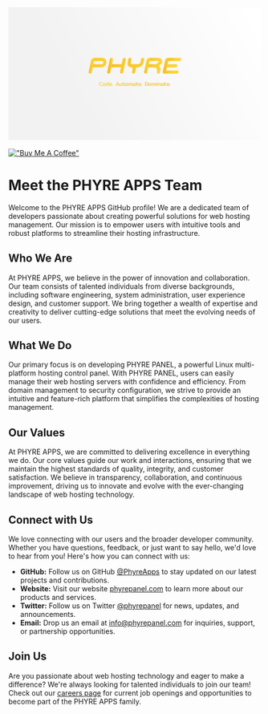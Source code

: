 [![Banner](banner.svg)](banner.svg)


[!["Buy Me A Coffee"](https://cdn.buymeacoffee.com/buttons/v2/default-yellow.png)](https://www.buymeacoffee.com/phyre)

# Meet the PHYRE APPS Team

Welcome to the PHYRE APPS GitHub profile! We are a dedicated team of developers passionate about creating powerful solutions for web hosting management. Our mission is to empower users with intuitive tools and robust platforms to streamline their hosting infrastructure.

## Who We Are

At PHYRE APPS, we believe in the power of innovation and collaboration. Our team consists of talented individuals from diverse backgrounds, including software engineering, system administration, user experience design, and customer support. We bring together a wealth of expertise and creativity to deliver cutting-edge solutions that meet the evolving needs of our users.

## What We Do

Our primary focus is on developing PHYRE PANEL, a powerful Linux multi-platform hosting control panel. With PHYRE PANEL, users can easily manage their web hosting servers with confidence and efficiency. From domain management to security configuration, we strive to provide an intuitive and feature-rich platform that simplifies the complexities of hosting management.

## Our Values

At PHYRE APPS, we are committed to delivering excellence in everything we do. Our core values guide our work and interactions, ensuring that we maintain the highest standards of quality, integrity, and customer satisfaction. We believe in transparency, collaboration, and continuous improvement, driving us to innovate and evolve with the ever-changing landscape of web hosting technology.

## Connect with Us

We love connecting with our users and the broader developer community. Whether you have questions, feedback, or just want to say hello, we'd love to hear from you! Here's how you can connect with us:

- **GitHub:** Follow us on GitHub [@PhyreApps](https://github.com/PhyreApps) to stay updated on our latest projects and contributions.
- **Website:** Visit our website [phyrepanel.com](https://www.phyrepanel.com) to learn more about our products and services.
- **Twitter:** Follow us on Twitter [@phyrepanel](https://twitter.com/phyrepanel) for news, updates, and announcements.
- **Email:** Drop us an email at [info@phyrepanel.com](mailto:info@phyrepanel.com) for inquiries, support, or partnership opportunities.

## Join Us

Are you passionate about web hosting technology and eager to make a difference? We're always looking for talented individuals to join our team! Check out our [careers page](https://www.phyreapps.com/careers) for current job openings and opportunities to become part of the PHYRE APPS family.
